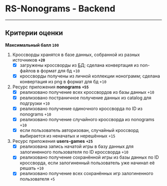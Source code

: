 # RS-Nonograms - Backend

---

## Критерии оценки

**Максимальный балл `100`**

1. Кроссворды хранятся в базе данных, собранной из разных источников **`+20`**
    - [x] загружены кроссворды из [БД](https://github.com/mikix/nonogram-db); сделана конвертация из non-файлов в формат для бд `+10`
    - [x] кроссворды получены из личной коллекции нонограмм; сделана конвертация из png в формат для бд `+10`
2. Ресурс приложения **nonograms** **`+55`**
    - [x] реализовано получение всех кроссвордов из базы данных `+10`
    - [x] реализовано постраничное получение данных из catalog для подгрузки `+10`
    - [x] реализовано получение одиночного кроссворда по ID из nonograms `+10`
    - [x] реализовано получение случайного кроссворда из nonograms `+10`
    - [x] если пользователь авторизован, случайный кроссворд выбирается из неначатых и нерешённых `+15`
3. Ресурс приложения **users-games** **`+25`**
    - [x] реализована запись начатой игры в базу данных для залогиненного пользователя по ID кроссворда `+10`
    - [x] реализовано получение сохранённой игры из базы данных по ID кроссворда, если залогиненный пользователь уже начинал её решать `+10`
    - [x] реализовано получение всех сохранённых игр залогиненного пользователя `+5`
